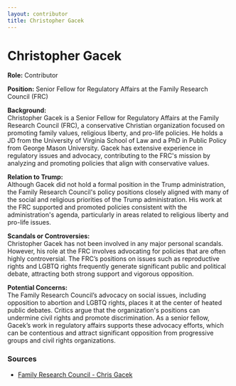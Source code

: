 ```yaml
---
layout: contributor
title: Christopher Gacek
---
```


# Christopher Gacek

**Role:** Contributor

**Position:** Senior Fellow for Regulatory Affairs at the Family Research Council (FRC)

**Background:**  
Christopher Gacek is a Senior Fellow for Regulatory Affairs at the Family Research Council (FRC), a conservative Christian organization focused on promoting family values, religious liberty, and pro-life policies. He holds a JD from the University of Virginia School of Law and a PhD in Public Policy from George Mason University. Gacek has extensive experience in regulatory issues and advocacy, contributing to the FRC's mission by analyzing and promoting policies that align with conservative values.

**Relation to Trump:**  
Although Gacek did not hold a formal position in the Trump administration, the Family Research Council's policy positions closely aligned with many of the social and religious priorities of the Trump administration. His work at the FRC supported and promoted policies consistent with the administration's agenda, particularly in areas related to religious liberty and pro-life issues.

**Scandals or Controversies:**  
Christopher Gacek has not been involved in any major personal scandals. However, his role at the FRC involves advocating for policies that are often highly controversial. The FRC’s positions on issues such as reproductive rights and LGBTQ rights frequently generate significant public and political debate, attracting both strong support and vigorous opposition.

**Potential Concerns:**  
The Family Research Council’s advocacy on social issues, including opposition to abortion and LGBTQ rights, places it at the center of heated public debates. Critics argue that the organization's positions can undermine civil rights and promote discrimination. As a senior fellow, Gacek’s work in regulatory affairs supports these advocacy efforts, which can be contentious and attract significant opposition from progressive groups and civil rights organizations.

### Sources
- [Family Research Council - Chris Gacek](https://www.frc.org)
